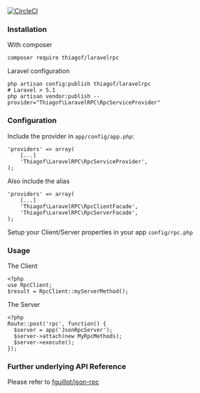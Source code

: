 [![CircleCI](https://circleci.com/gh/macedd/laravelrpc.svg?style=svg)](https://circleci.com/gh/macedd/laravelrpc)

### Installation

With composer

    composer require thiagof/laravelrpc

Laravel configuration

    php artisan config:publish thiagof/laravelrpc
    # Laravel > 5.1
    php artisan vendor:publish --provider="Thiagof\LaravelRPC\RpcServiceProvider"



### Configuration

Include the provider in `app/config/app.php`:

    'providers' => array(
        [...]
        'Thiagof\LaravelRPC\RpcServiceProvider',
    );

Also include the alias

    'providers' => array(
        [...]
        'Thiagof\LaravelRPC\RpcClientFacade',
        'Thiagof\LaravelRPC\RpcServerFacade',
    );

Setup your Client/Server properties in your app `config/rpc.php`

### Usage

The Client

    <?php
    use RpcClient;
    $result = RpcClient::myServerMethod();

The Server
    
    <?php
    Route::post('rpc', function() {
      $server = app('JsonRpcServer');
      $server->attach(new MyRpcMethods);
      $server->execute();
    });


### Further underlying API Reference

Please refer to [fguillot/json-rpc](https://github.com/matasarei/json-rpc/tree/v1.0.3)